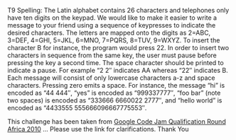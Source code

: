 

T9 Spelling: The Latin alphabet contains 26 characters and telephones only have ten digits on the keypad. We would like to make it easier to write a message to your friend using a sequence of keypresses to indicate the desired characters. The letters are mapped onto the digits as 2=ABC, 3=DEF, 4=GHI, 5=JKL, 6=MNO, 7=PQRS, 8=TUV, 9=WXYZ. To insert the character B for instance, the program would press 22. In order to insert two characters in sequence from the same key, the user must pause before pressing the key a second time. The space character should be printed to indicate a pause. For example “2 2″ indicates AA whereas “22″ indicates B. Each message will consist of only lowercase characters a-z and space characters. Pressing zero emits a space. For instance, the message “hi” is encoded as “44 444″, “yes” is encoded as “999337777″, “foo bar” (note two spaces) is encoded as “333666 6660022 2777″, and “hello world” is encoded as “4433555 555666096667775553″.

This challenge has been taken from [Google Code Jam Qualification Round Africa 2010](http://code.google.com/codejam/contest/dashboard?c=351101#s=p2) ... Please use the link for clarifications. Thank You

